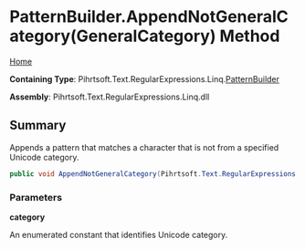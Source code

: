 # PatternBuilder\.AppendNotGeneralCategory\(GeneralCategory\) Method

[Home](../../../../../../README.md)

**Containing Type**: Pihrtsoft\.Text\.RegularExpressions\.Linq\.[PatternBuilder](../README.md)

**Assembly**: Pihrtsoft\.Text\.RegularExpressions\.Linq\.dll

## Summary

Appends a pattern that matches a character that is not from a specified Unicode category\.

```csharp
public void AppendNotGeneralCategory(Pihrtsoft.Text.RegularExpressions.Linq.GeneralCategory category)
```

### Parameters

**category**

An enumerated constant that identifies Unicode category\.